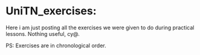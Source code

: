 # UniTN_exercises:

Here i am just posting all the exercises we were given to do during practical lessons.
Nothing useful, cy@.

PS: Exercises are in chronological order.
